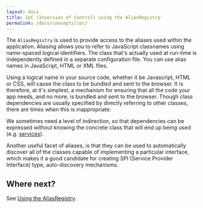 ```yaml
---
layout: docs
title: IoC (Inversion of Control) using the AliasRegistry
permalink: /docs/concepts/ioc/
---
```


The `AliasRegistry` is used to provide access to the aliases used within the application. Aliasing allows you to refer to JavaScript classnames using name-spaced logical identifiers.  The class that's actually used at run-time is independently defined in a separate configuration file. You can use alias names in JavaScript, HTML or XML files.

Using a logical name in your source code, whether it be Javascript, HTML or CSS, will cause the class to be bundled and sent to the browser. It is therefore, at it's simplest, a mechanism for ensuring that all the code your app needs, and no more, is bundled and sent to the browser. Though class dependencies are usually specified by directly referring to other classes, there are times when this is inappropriate:

We sometimes need a level of indirection, so that dependencies can be expressed without knowing the concrete class that will end up being used (e.g. [services](/docs/concepts/services)).

Another useful facet of aliases, is that they can be used to automatically discover all of the classes capable of implementing a particular interface, which makes it a good candidate for creating SPI (Service Provider Interface) type, auto-discovery mechanisms.

## Where next?

See [Using the AliasRegistry](/docs/use/ioc/).
